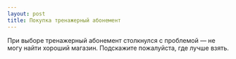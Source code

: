```yaml
---
layout: post 
title: Покупка тренажерный абонемент 
--- 
```

При выборе тренажерный абонемент столкнулся с проблемой — не могу найти хороший магазин. Подскажите пожалуйста, где лучше взять.
